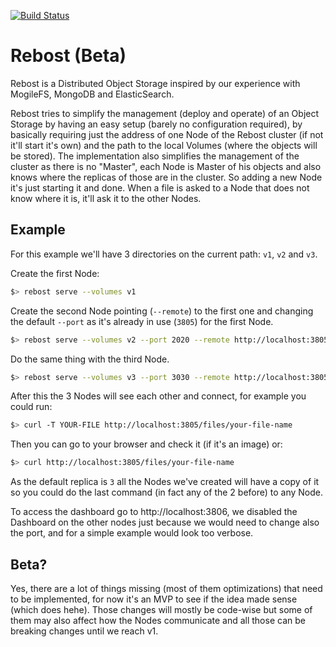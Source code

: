 [![Build Status](https://travis-ci.org/xescugc/rebost.svg?branch=master)](https://travis-ci.org/xescugc/rebost)

# Rebost (Beta)

Rebost is a Distributed Object Storage inspired by our experience with MogileFS, MongoDB and ElasticSearch.

Rebost tries to simplify the management (deploy and operate) of an Object Storage by having an easy setup (barely no configuration required), by basically requiring just the address of one Node of the Rebost cluster (if not it'll start it's own)  and the path to the local Volumes (where the objects will be stored).
The implementation also simplifies the management of the cluster as there is no "Master", each Node is Master of his objects and also knows where the replicas of those are in the cluster. So adding a new Node it's just starting it and done. When a file is asked to a Node that does not know where it is, it'll ask it to the other Nodes.

## Example

For this example we'll have 3 directories on the current path: `v1`, `v2` and `v3`.

Create the first Node:

```bash
$> rebost serve --volumes v1
```

Create the second Node pointing (`--remote`) to the first one and changing the default `--port` as it's already in use (`3805`) for the first Node.

```bash
$> rebost serve --volumes v2 --port 2020 --remote http://localhost:3805 --dashboard.enabled false
```

Do the same thing with the third Node.

```bash
$> rebost serve --volumes v3 --port 3030 --remote http://localhost:3805 --dashboard.enabled false
```

After this the 3 Nodes will see each other and connect, for example you could run:

```bash
$> curl -T YOUR-FILE http://localhost:3805/files/your-file-name
```

Then you can go to your browser and check it (if it's an image) or:

```bash
$> curl http://localhost:3805/files/your-file-name
```

As the default replica is `3` all the Nodes we've created will have a copy of it so you could do the last command (in fact any of the 2 before) to any Node.

To access the dashboard go to http://localhost:3806, we disabled the Dashboard on the other nodes just because we would need to change also the port, and for a simple example would look too verbose.

## Beta?

Yes, there are a lot of things missing (most of them optimizations) that need to be implemented, for now it's an MVP to see if the idea made sense (which does hehe). Those changes will mostly be code-wise but some of them may also affect how the Nodes communicate and all those can be breaking changes until we reach v1.
